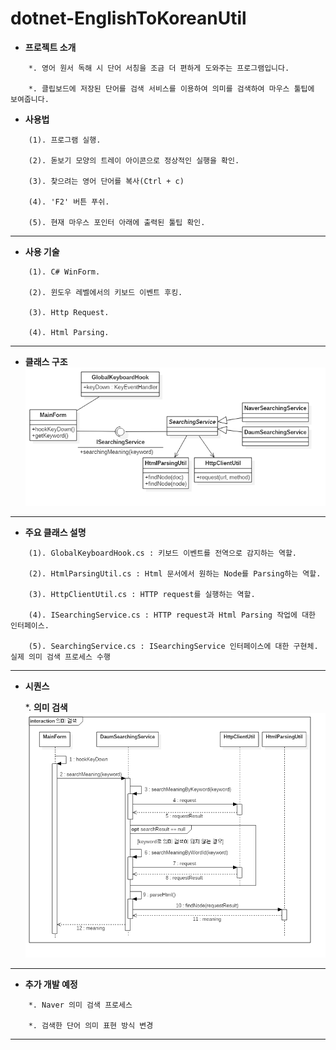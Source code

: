 # dotnet-EnglishToKoreanUtil

* **프로젝트 소개**
```
	*. 영어 원서 독해 시 단어 서칭을 조금 더 편하게 도와주는 프로그램입니다.
	
	*. 클립보드에 저장된 단어를 검색 서비스를 이용하여 의미를 검색하여 마우스 툴팁에 보여줍니다. 
```

* **사용법**
```
	(1). 프로그램 실행.
	
	(2). 돋보기 모양의 트레이 아이콘으로 정상적인 실행을 확인.
	
	(3). 찾으려는 영어 단어를 복사(Ctrl + c)
	
	(4). 'F2' 버튼 푸쉬.
	
	(5). 현재 마우스 포인터 아래에 출력된 툴팁 확인.
```

---

* **사용 기술**
```
	(1). C# WinForm.
	
	(2). 윈도우 레벨에서의 키보드 이벤트 후킹.
	
	(3). Http Request.
	
	(4). Html Parsing.
```

---

* **클래스 구조**
![](/images/class.png)

---

* **주요 클래스 설명**
```
	(1). GlobalKeyboardHook.cs : 키보드 이벤트를 전역으로 감지하는 역할.
	
	(2). HtmlParsingUtil.cs : Html 문서에서 원하는 Node를 Parsing하는 역할.
	
	(3). HttpClientUtil.cs : HTTP request를 실행하는 역할.
	
	(4). ISearchingService.cs : HTTP request과 Html Parsing 작업에 대한 인터페이스.
	
	(5). SearchingService.cs : ISearchingService 인터페이스에 대한 구현체. 실제 의미 검색 프로세스 수행
```

---

* **시퀀스**

	*. **의미 검색**
	![](/images/sequence_searchMeaning.png)

---

* **추가 개발 예정**
```
	*. Naver 의미 검색 프로세스
	
	*. 검색한 단어 의미 표현 방식 변경
```

---